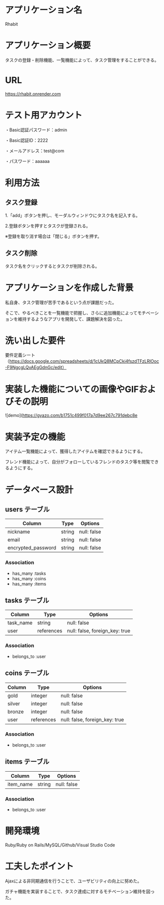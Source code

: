 # アプリケーション名
Rhabit

# アプリケーション概要
タスクの登録・削除機能、一覧機能によって、タスク管理をすることができる。

# URL
https://rhabit.onrender.com

# テスト用アカウント
・Basic認証パスワード：admin

・Basic認証ID：2222

・メールアドレス：test@com

・パスワード：aaaaaa

# 利用方法
## タスク登録
1.「add」ボタンを押し、モーダルウィンドウにタスク名を記入する。

2.登録ボタンを押すとタスクが登録される。

※登録を取り消す場合は「閉じる」ボタンを押す。

## タスク削除
タスク名をクリックするとタスクが削除される。

# アプリケーションを作成した背景
私自身、タスク管理が苦手であるという点が課題だった。

そこで、やるべきことを一覧機能で把握し、さらに追加機能によってモチベーションを維持するようなアプリを開発して、課題解決を図った。

# 洗い出した要件
要件定義シート（https://docs.google.com/spreadsheets/d/1cUkQ8MCpCki4fszdTFzLRlOoc-F9NgcgLQvAEgGdnGc/edit）

# 実装した機能についての画像やGIFおよびその説明
![demo](https://gyazo.com/b1751c499f017a7d9ee267c791debc8e

# 実装予定の機能
アイテム一覧機能によって、獲得したアイテムを確認できるようにする。

フレンド機能によって、自分がフォローしているフレンドのタスク等を閲覧できるようにする。

# データベース設計
## users テーブル

| Column             | Type   | Options                   |
| ------------------ | ------ | ------------------------- |
| nickname           | string | null: false               |
| email              | string | null: false               |
| encrypted_password | string | null: false               |

### Association

- has_many :tasks
- has_many :coins
- has_many :items


## tasks テーブル

| Column             | Type       | Options                        |
| ------------------ | ---------- | ------------------------------ |
| task_name          | string     | null: false                    |
| user               | references | null: false, foreign_key: true |

### Association

- belongs_to :user


## coins テーブル

| Column           | Type       | Options                        |
| ---------------- | ---------- | ------------------------------ |
| gold             | integer    | null: false                    |
| silver           | integer    | null: false                    |
| bronze           | integer    | null: false                    |
| user             | references | null: false, foreign_key: true |

### Association

- belongs_to :user


## items テーブル

| Column           | Type       | Options                        |
| ---------------- | ---------- | ------------------------------ |
| item_name        | string     | null: false                    |

### Association

- belongs_to :user

# 開発環境
Ruby/Ruby on Rails/MySQL/Github/Visual Studio Code

# 工夫したポイント
Ajaxによる非同期通信を行うことで、ユーザビリティの向上に努めた。

ガチャ機能を実装することで、タスク達成に対するモチベーション維持を図った。
